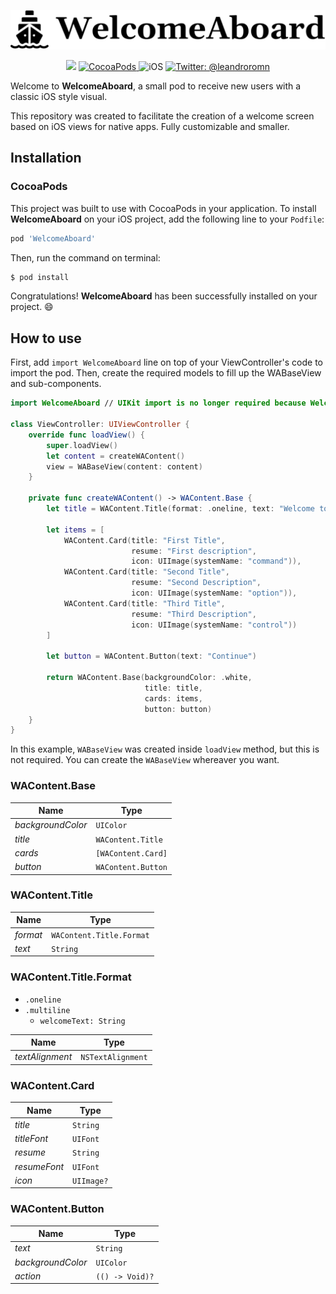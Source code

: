 <p align="center">
    <img src="repository-images/welcome-aboard.png" width="600" alt="RKit" />
</p>

<p align="center">
    <img src="https://img.shields.io/badge/Swift-5.1-orange.svg" />
    <a href="https://swift.org/package-manager">
        <img src="https://img.shields.io/badge/cocoapods-compatible-brightgreen.svg?style=flat" alt="CocoaPods" />
    </a>
     <img src="https://img.shields.io/badge/platforms-ios-brightgreen.svg?style=flat" alt="iOS" />
    <a href="https://twitter.com/leandroromn">
        <img src="https://img.shields.io/badge/twitter-@leandroromn-blue.svg?style=flat" alt="Twitter: @leandroromn" />
    </a>
</p>

Welcome to **WelcomeAboard**, a small pod to receive new users with a classic iOS style visual.

This repository was created to facilitate the creation of a welcome screen based on iOS views for native apps. Fully customizable and smaller.

## Installation
### CocoaPods
This project was built to use with CocoaPods in your application. To install **WelcomeAboard** on your iOS project, add the following line to your `Podfile`:
```ruby
pod 'WelcomeAboard'
```
Then, run the command on terminal:
```bash
$ pod install
```
Congratulations! **WelcomeAboard** has been successfully installed on your project. 😄

## How to use
First, add `import WelcomeAboard` line on top of your ViewController's code to import the pod.
Then, create the required models to fill up the WABaseView and sub-components.
```swift
import WelcomeAboard // UIKit import is no longer required because WelcomeAboard import UIKit internally.

class ViewController: UIViewController {
    override func loadView() {
        super.loadView()
        let content = createWAContent()
        view = WABaseView(content: content)
    }

    private func createWAContent() -> WAContent.Base {
        let title = WAContent.Title(format: .oneline, text: "Welcome to Home")

        let items = [
            WAContent.Card(title: "First Title",
                           resume: "First description",
                           icon: UIImage(systemName: "command")),
            WAContent.Card(title: "Second Title",
                           resume: "Second Description",
                           icon: UIImage(systemName: "option")),
            WAContent.Card(title: "Third Title",
                           resume: "Third Description",
                           icon: UIImage(systemName: "control"))
        ]

        let button = WAContent.Button(text: "Continue")

        return WAContent.Base(backgroundColor: .white,
                              title: title,
                              cards: items,
                              button: button)
    }
}
```
In this example, `WABaseView` was created inside `loadView` method, but this is not required. You can create the `WABaseView` whereaver you want.

### WAContent.Base
Name | Type
------------ | -------------
*backgroundColor* | `UIColor`
*title* | `WAContent.Title`
*cards* | `[WAContent.Card]`
*button* | `WAContent.Button`

### WAContent.Title
Name | Type
------------ | -------------
*format* | `WAContent.Title.Format`
*text* | `String`

### WAContent.Title.Format
- `.oneline`
- `.multiline`
    - `welcomeText: String`

Name | Type
------------ | -------------
*textAlignment* | `NSTextAlignment`

### WAContent.Card
Name | Type
------------ | -------------
*title* | `String`
*titleFont* | `UIFont`
*resume* | `String`
*resumeFont* | `UIFont`
*icon* | `UIImage?`

### WAContent.Button
Name | Type
------------ | -------------
*text* | `String`
*backgroundColor* | `UIColor`
*action* | `(() -> Void)?`